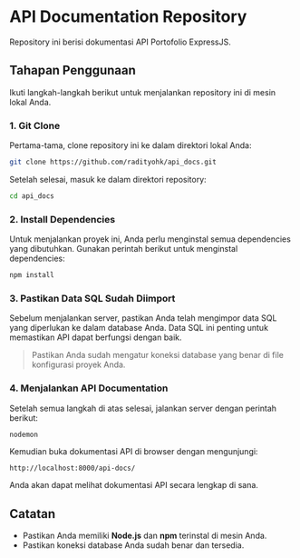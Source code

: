 # API Documentation Repository

Repository ini berisi dokumentasi API Portofolio ExpressJS.

## Tahapan Penggunaan

Ikuti langkah-langkah berikut untuk menjalankan repository ini di mesin lokal Anda.

### 1. Git Clone

Pertama-tama, clone repository ini ke dalam direktori lokal Anda:

```bash
git clone https://github.com/radityohk/api_docs.git
```

Setelah selesai, masuk ke dalam direktori repository:

```bash
cd api_docs
```

### 2. Install Dependencies

Untuk menjalankan proyek ini, Anda perlu menginstal semua dependencies yang dibutuhkan. Gunakan perintah berikut untuk menginstal dependencies:

```bash
npm install
```

### 3. Pastikan Data SQL Sudah Diimport

Sebelum menjalankan server, pastikan Anda telah mengimpor data SQL yang diperlukan ke dalam database Anda. Data SQL ini penting untuk memastikan API dapat berfungsi dengan baik.

> Pastikan Anda sudah mengatur koneksi database yang benar di file konfigurasi proyek Anda.

### 4. Menjalankan API Documentation

Setelah semua langkah di atas selesai, jalankan server dengan perintah berikut:

```bash
nodemon
```

Kemudian buka dokumentasi API di browser dengan mengunjungi:

```
http://localhost:8000/api-docs/
```

Anda akan dapat melihat dokumentasi API secara lengkap di sana.

## Catatan

- Pastikan Anda memiliki **Node.js** dan **npm** terinstal di mesin Anda.
- Pastikan koneksi database Anda sudah benar dan tersedia.
```
